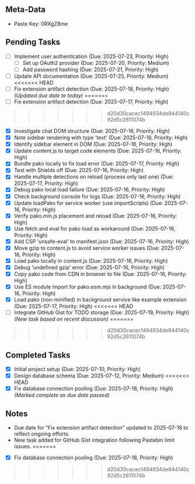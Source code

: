 ## Meta-Data
- Paste Key: 0RXgZ8me

## Pending Tasks
- [ ] Implement user authentication (Due: 2025-07-23, Priority: High)
  - [ ] Set up OAuth2 provider (Due: 2025-07-20, Priority: Medium)
  - [ ] Add password hashing (Due: 2025-07-21, Priority: High)
- [ ] Update API documentation (Due: 2025-07-25, Priority: Medium)
<<<<<<< HEAD
- [ ] Fix extension artifact detection (Due: 2025-07-18, Priority: High) *(Updated due date to today)*
=======
- [ ] Fix extension artifact detection (Due: 2025-07-17, Priority: High)
>>>>>>> d20d30cacec1494934de944140c92d5c2611074b
  - [x] Investigate chat DOM structure (Due: 2025-07-16, Priority: High)
  - [x] Note sidebar rendering with type 'text' (Due: 2025-07-16, Priority: High)
  - [x] Identify sidebar element in DOM (Due: 2025-07-16, Priority: High)
  - [x] Update content.js to target code elements (Due: 2025-07-16, Priority: High)
  - [x] Bundle pako locally to fix load error (Due: 2025-07-17, Priority: High)
  - [x] Test with Shields off (Due: 2025-07-16, Priority: High)
  - [x] Handle multiple detections on reload (process only last one) (Due: 2025-07-17, Priority: High)
  - [x] Debug pako local load failure (Due: 2025-07-16, Priority: High)
  - [x] Check background console for logs (Due: 2025-07-16, Priority: High)
  - [x] Update loadPako for service worker (use importScripts) (Due: 2025-07-16, Priority: High)
  - [x] Verify pako.min.js placement and reload (Due: 2025-07-16, Priority: High)
  - [x] Use fetch and eval for pako load as workaround (Due: 2025-07-16, Priority: High)
  - [x] Add CSP 'unsafe-eval' to manifest.json (Due: 2025-07-16, Priority: High)
  - [x] Move gzip to content.js to avoid service worker issues (Due: 2025-07-16, Priority: High)
  - [x] Load pako locally in content.js (Due: 2025-07-16, Priority: High)
  - [x] Debug 'undefined gzip' error (Due: 2025-07-16, Priority: High)
  - [x] Copy pako code from CDN in browser to file (Due: 2025-07-16, Priority: High)
  - [x] Use ES module import for pako.esm.mjs in background (Due: 2025-07-16, Priority: High)
  - [x] Load pako (non-minified) in background service like example extension (Due: 2025-07-17, Priority: High)
<<<<<<< HEAD
- [ ] Integrate GitHub Gist for TODO storage (Due: 2025-07-19, Priority: High) *(New task based on recent discussion)*
=======
>>>>>>> d20d30cacec1494934de944140c92d5c2611074b

## Completed Tasks
- [x] Initial project setup (Due: 2025-07-10, Priority: High)
- [x] Design database schema (Due: 2025-07-12, Priority: Medium)
<<<<<<< HEAD
- [x] Fix database connection pooling (Due: 2025-07-18, Priority: High) *(Marked complete as due date passed)*

## Notes
- Due date for "Fix extension artifact detection" updated to 2025-07-18 to reflect ongoing efforts.
- New task added for GitHub Gist integration following Pastebin limit issues.
=======
- [x] Fix database connection pooling (Due: 2025-07-18, Priority: High)
>>>>>>> d20d30cacec1494934de944140c92d5c2611074b
